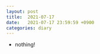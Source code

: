 ```yaml
---
layout: post
title:  2021-07-17
date:   2021-07-17 23:59:59 +0900
categories: diary
---
```


- nothing!
